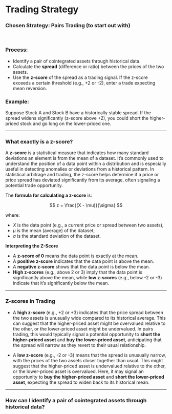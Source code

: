 # **Trading Strategy** #

### **Chosen Strategy**: Pairs Trading (to start out with) ###

<br>

### **Process**: ### 
- Identify a pair of cointegrated assets through historical data.
- Calculate the **spread** (difference or ratio) between the prices of the two assets.
- Use the **z-score** of the spread as a trading signal. If the z-score exceeds a certain threshold (e.g., +2 or -2), enter a trade expecting mean reversion.

### **Example**: ### 
Suppose Stock A and Stock B have a historically stable spread. If the spread widens significantly (z-score above +2), you could short the higher-priced stock and go long on the lower-priced one. 

---

### **What exactly is a z-score?** ###

A **z-score** is a statistical measure that indicates how many standard deviations an element is from the mean of a dataset. It’s commonly used to understand the position of a data point within a distribution and is especially useful in detecting anomalies or deviations from a historical pattern. In statistical arbitrage and trading, the z-score helps determine if a price or price spread has deviated significantly from its average, often signaling a potential trade opportunity.

The **formula for calculating a z-score** is:

$$
z = \frac{(X - \mu)}{\sigma}
$$

where:
- $X$ is the data point (e.g., a current price or spread between two assets),
- $\mu$ is the mean (average) of the dataset,
- $\sigma$ is the standard deviation of the dataset.

**Interpreting the Z-Score**
- A **z-score of 0** means the data point is exactly at the mean.
- A **positive z-score** indicates that the data point is above the mean.
- A **negative z-score** shows that the data point is below the mean.
- **High z-scores** (e.g., above 2 or 3) imply that the data point is significantly above the mean, while **low z-scores** (e.g., below -2 or -3) indicate that it’s significantly below the mean.

---

### **Z-scores in Trading** ###

- A **high z-score** (e.g., +2 or +3) indicates that the price spread between the two assets is unusually wide compared to its historical average. This can suggest that the higher-priced asset might be overvalued relative to the other, or the lower-priced asset might be undervalued. In pairs trading, this would typically signal a potential opportunity to **short the higher-priced asset** and **buy the lower-priced asset**, anticipating that the spread will narrow as they revert to their usual relationship.

- A **low z-score** (e.g., -2 or -3) means that the spread is unusually narrow, with the prices of the two assets closer together than usual. This might suggest that the higher-priced asset is undervalued relative to the other, or the lower-priced asset is overvalued. Here, it may signal an opportunity to **buy the higher-priced asset** and **short the lower-priced asset**, expecting the spread to widen back to its historical mean.

---

### **How can I identify a pair of cointegrated assets through historical data?** ###